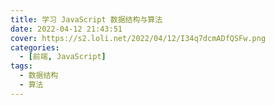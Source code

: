 ```yaml
---
title: 学习 JavaScript 数据结构与算法
date: 2022-04-12 21:43:51
cover: https://s2.loli.net/2022/04/12/I34q7dcmADfQSFw.png
categories:
  - [前端, JavaScript]
tags:
  - 数据结构
  - 算法
---
```

